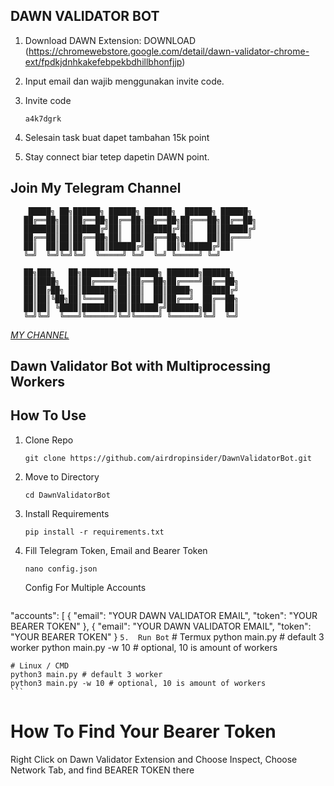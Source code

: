 ## DAWN VALIDATOR BOT
1. Download DAWN Extension: DOWNLOAD (https://chromewebstore.google.com/detail/dawn-validator-chrome-ext/fpdkjdnhkakefebpekbdhillbhonfjjp)
2. Input email dan wajib menggunakan invite code. 
3. Invite code

   ```
   a4k7dgrk
   ```
5. Selesain task buat dapet tambahan 15k point
6. Stay connect biar tetep dapetin DAWN point.

## Join My Telegram Channel

        █████╗ ██╗██████╗ ██████╗ ██████╗  ██████╗ ██████╗ 
       ██╔══██╗██║██╔══██╗██╔══██╗██╔══██╗██╔═══██╗██╔══██╗
       ███████║██║██████╔╝██║  ██║██████╔╝██║   ██║██████╔╝
       ██╔══██║██║██╔══██╗██║  ██║██╔══██╗██║   ██║██╔═══╝ 
       ██║  ██║██║██║  ██║██████╔╝██║  ██║╚██████╔╝██║     
       ╚═╝  ╚═╝╚═╝╚═╝  ╚═════╝ ╚═╝  ╚═╝ ╚═════╝ ╚═╝     
                                                           
       ██╗███╗   ██╗███████╗██╗██████╗ ███████╗██████╗     
       ██║████╗  ██║██╔════╝██║██╔══██╗██╔════╝██╔══██╗    
       ██║██╔██╗ ██║███████╗██║██║  ██║█████╗  ██████╔╝    
       ██║██║╚██╗██║╚════██║██║██║  ██║██╔══╝  ██╔══██╗    
       ██║██║ ╚████║███████║██║██████╔╝███████╗██║  ██║    
       ╚═╝╚═╝  ╚═══╝╚══════╝╚═╝╚═════╝ ╚══════╝╚═╝  ╚═╝

[*MY CHANNEL*](https://t.me/AirdropInsiderID)

## Dawn Validator Bot with Multiprocessing Workers

## How To Use
1.  Clone Repo
    ```
    git clone https://github.com/airdropinsider/DawnValidatorBot.git
    ```
2.  Move to Directory
    ```
    cd DawnValidatorBot
    ```
3.  Install Requirements
    ```
    pip install -r requirements.txt
    ```
4.  Fill Telegram Token, Email and Bearer Token
    ```
    nano config.json
    ```
    Config For Multiple Accounts
     ```
  "accounts": [
    {
      "email": "YOUR DAWN VALIDATOR EMAIL",
      "token": "YOUR BEARER TOKEN"
    },
    {
      "email": "YOUR DAWN VALIDATOR EMAIL",
      "token": "YOUR BEARER TOKEN"
    }
     ```
5.  Run Bot
    ```
    # Termux
    python main.py # default 3 worker
    python main.py -w 10 # optional, 10 is amount of workers

    # Linux / CMD
    python3 main.py # default 3 worker
    python3 main.py -w 10 # optional, 10 is amount of workers
    ```
# How To Find Your Bearer Token

Right Click on Dawn Validator Extension and Choose Inspect, Choose Network Tab, and find BEARER TOKEN there


